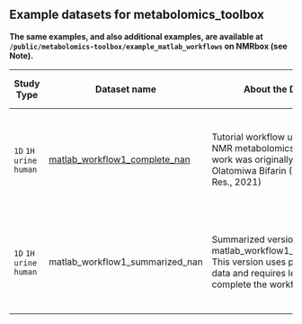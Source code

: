## Example datasets for metabolomics_toolbox
**The same examples, and also additional examples, are available at `/public/metabolomics-toolbox/example_matlab_workflows` on NMRbox (see Note).**

|Study Type|Dataset name|About the Dataset|This Example Contains|This Workflow Uses|Note|
|-|-|-|-|-|-|
| `1D` `1H` `urine` `human`|[matlab_workflow1_complete_nan](https://github.com/edisonomics/metabolomics_toolbox/tree/master/examples/1D_serum/matlab_workflow1_complete_nan)|Tutorial workflow using a urine NMR metabolomics study. This work was originally conducted by Olatomiwa Bifarin (J. Proteome Res., 2021)|`Spectra` `Workflow`|`Load1D` `Setup1D` `ref_spectra` `remove_region` `guide_align1D` `normcheck` `normalize` `varcheck` `scale` `nipalsPCA` `VisScores`||
| `1D` `1H` `urine` `human`|matlab_workflow1_summarized_nan|Summarized version of matlab_workflow1_complete_nan. This version uses pre-processed data and requires less time to complete the workflow.|`Spectra` `Workflow`|`Load1D` `Setup1D` `ref_spectra` `remove_region` `guide_align1D` `normcheck` `normalize` `varcheck` `scale` `nipalsPCA` `VisScores`|Only available on NMRbox because of the size|

